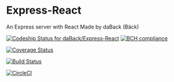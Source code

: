 # Express-React
An Express server with React
Made by daBack (Bäck)

[ ![Codeship Status for daBack/Express-React](https://app.codeship.com/projects/0194bf30-a625-0135-2f48-6254985f876b/status?branch=master)](https://app.codeship.com/projects/255444)
[![BCH compliance](https://bettercodehub.com/edge/badge/daBack/Express-React?branch=master)](https://bettercodehub.com/)

[![Coverage Status](https://coveralls.io/repos/github/daBack/Express-React/badge.svg?branch=master)](https://coveralls.io/github/daBack/Express-React?branch=master)

[![Build Status](https://travis-ci.org/daBack/Express-React.svg?branch=master)](https://travis-ci.org/daBack/Express-React)

[![CircleCI](https://circleci.com/gh/daBack/Express-React.svg?style=svg)](https://circleci.com/gh/daBack/Express-React)

